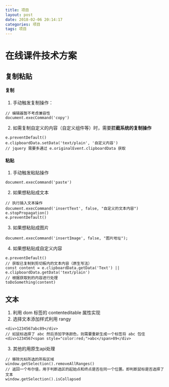```yaml
---
title: 项目
layout: post
date: 2018-02-06 20:14:17
categories: 项目
tags: 项目
---
```


# 在线课件技术方案

## 复制粘贴

#### 复制
1. 手动触发复制操作：
```
// 编辑器暂不考虑兼容性
document.execCommand('copy')
```

2. 如需复制自定义的内容（自定义组件等）时，需要**拦截系统的复制操作**
```
e.preventDefault()
e.clipboardData.setData('text/plain', '自定义内容')
// jquery 需要多通过 e.originalEvent.clipboardData 获取
```

#### 粘贴
1. 手动触发粘贴操作
```
document.execCommand('paste')
```

2. 如果想粘贴成文本
```
// 执行插入文本操作
document.execCommand('insertText', false, "自定义的文本内容")
e.stopPropagation()
e.preventDefault()
```

3. 如果想粘贴成图片
```
document.execCommand('insertImage', false, "图片地址");
```

4. 如果想粘贴成自定义内容
```
e.preventDefault()
// 获取已复制到剪切板内的文本内容（原生写法）
const content = e.clipboardData.getData('Text') || e.clipboardData.getData('text/plain') 
// 根据获取到的内容进行处理
toDoSomething(content)
```

## 文本
1. 利用 dom 标签的 contenteditable 属性实现
2. 选择文本添加样式利用 rangy
```
<div>1234567abc89</div>
// 如鼠标选择了 abc 然后添加字体颜色，则需要重新生成一个标签将 abc 包住
<div>1234567<span style="color:red;">abc</span>89</div>
```
3. 其他的用原生api处理
```
// 移除光标所选的所有区域
window.getSelection().removeAllRanges()
// 返回一个布尔值，用于判断选区的起始点和终点是否在同一个位置。即判断鼠标是否选择了文本
window.getSelection().isCollapsed
```